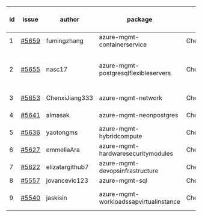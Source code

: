 | id | issue | author | package | assignee | bot advice | created date of issue | target release date | date from target |
| ------ | ------ | ------ | ------ | ------ | ------ | ------ | ------ | :-----: |
| 1 | [#5659](https://github.com/Azure/sdk-release-request/issues/5659) | fumingzhang | azure-mgmt-containerservice | ChenxiJiang333 | MultiAPI | 10-30 | 11-12 |  |
| 2 | [#5655](https://github.com/Azure/sdk-release-request/issues/5655) | nasc17 | azure-mgmt-postgresqlflexibleservers | ChenxiJiang333 | close to release date. HoldOn. OnTime. | 10-29 | 11-01 | 0 |
| 3 | [#5653](https://github.com/Azure/sdk-release-request/issues/5653) | ChenxiJiang333 | azure-mgmt-network | ChenxiJiang333 |  | 10-29 | fail to get. |  |
| 4 | [#5641](https://github.com/Azure/sdk-release-request/issues/5641) | almasak | azure-mgmt-neonpostgres | ChenxiJiang333 | FirstBeta. TypeSpec. | 10-23 | 11-21 |  |
| 5 | [#5636](https://github.com/Azure/sdk-release-request/issues/5636) | yaotongms | azure-mgmt-hybridcompute | ChenxiJiang333 |  | 10-23 | 11-22 |  |
| 6 | [#5627](https://github.com/Azure/sdk-release-request/issues/5627) | emmeliaAra | azure-mgmt-hardwaresecuritymodules | ChenxiJiang333 |  | 10-22 | 11-22 |  |
| 7 | [#5622](https://github.com/Azure/sdk-release-request/issues/5622) | elizatargithub7 | azure-mgmt-devopsinfrastructure | ChenxiJiang333 | TypeSpec. | 10-16 | 11-22 |  |
| 8 | [#5557](https://github.com/Azure/sdk-release-request/issues/5557) | jovancevic123 | azure-mgmt-sql | ChenxiJiang333 |  | 10-02 | 11-05 |  |
| 9 | [#5540](https://github.com/Azure/sdk-release-request/issues/5540) | jaskisin | azure-mgmt-workloadssapvirtualinstance | ChenxiJiang333 | FirstGA. HoldOn. TypeSpec. | 09-27 | 10-24 |  |
